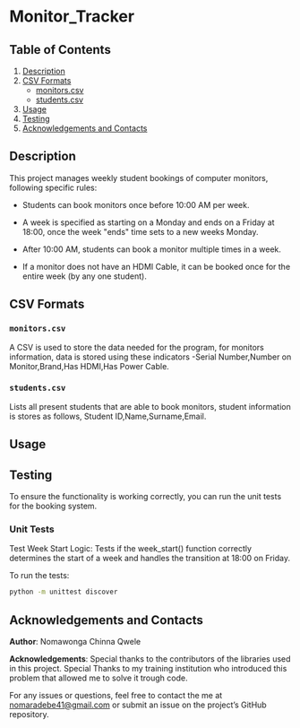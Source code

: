 # Monitor_Tracker

## Table of Contents
1. [Description](#description)
2. [CSV Formats](#csv-formats)
    - [monitors.csv](#monitorscsv)
    - [students.csv](#studentscsv)
3. [Usage](#usage)
4. [Testing](#testing)
5. [Acknowledgements and Contacts](#acknowledgements-and-contacts)



## Description


This project manages weekly student bookings of computer monitors, following specific rules:

* Students can book monitors once before 10:00 AM per week.

* A week is specified as starting on a Monday and ends on a Friday at 18:00, once the week "ends" time sets to a new weeks Monday.

* After 10:00 AM, students can book a monitor multiple times in a week.

* If a monitor does not have an HDMI Cable, it can be booked once for the entire week (by any one student).

## CSV Formats

### `monitors.csv`

A CSV is used to store the data needed for the program, for monitors information, data is stored using these indicators -Serial Number,Number on Monitor,Brand,Has HDMI,Has Power Cable.

### `students.csv`

Lists all present students that are able to book monitors, student information is stores as follows, Student ID,Name,Surname,Email.


## Usage

## Testing

To ensure the functionality is working correctly, you can run the unit tests for the booking system.

### Unit Tests
Test Week Start Logic: Tests if the week_start() function correctly determines the start of a week and handles the transition at 18:00 on Friday.


To run the tests:

```bash
python -m unittest discover
``` 
## Acknowledgements and Contacts

**Author**: Nomawonga Chinna Qwele

**Acknowledgements**: Special thanks to the contributors of the libraries used in this project.
Special Thanks to my training institution who introduced this problem that allowed me to solve it trough code.

For any issues or questions, feel free to contact the me at nomaradebe41@gmail.com or submit an issue on the project’s GitHub repository.
